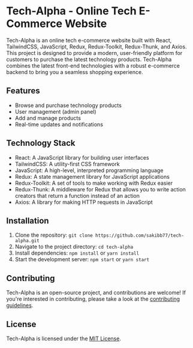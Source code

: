 

# Tech-Alpha - Online Tech E-Commerce Website

Tech-Alpha is an online tech e-commerce website built with React, TailwindCSS, JavaScript, Redux, Redux-Toolkit, Redux-Thunk, and Axios. This project is designed to provide a modern, user-friendly platform for customers to purchase the latest technology products. Tech-Alpha combines the latest front-end technologies with a robust e-commerce backend to bring you a seamless shopping experience.

## Features
- Browse and purchase technology products
- User management (admin panel)
- Add and manage products 
- Real-time updates and notifications


## Technology Stack
- React: A JavaScript library for building user interfaces
- TailwindCSS: A utility-first CSS framework
- JavaScript: A high-level, interpreted programming language
- Redux: A state management library for JavaScript applications
- Redux-Toolkit: A set of tools to make working with Redux easier
- Redux-Thunk: A middleware for Redux that allows you to write action creators that return a function instead of an action
- Axios: A library for making HTTP requests in JavaScript

## Installation
1. Clone the repository: `git clone https://github.com/sakibb77/tech-alpha.git`
2. Navigate to the project directory: `cd tech-alpha`
3. Install dependencies: `npm install` or `yarn install`
4. Start the development server: `npm start` or `yarn start`

## Contributing
Tech-Alpha is an open-source project, and contributions are welcome! If you're interested in contributing, please take a look at the [contributing guidelines](CONTRIBUTING.md).

## License
Tech-Alpha is licensed under the [MIT License](LICENSE).
